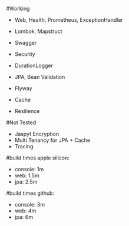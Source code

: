 #Working
- Web, Health, Prometheus, ExceptionHandler
- Lombok, Mapstruct
- Swagger
- Security
- DurationLogger
  
- JPA, Bean Validation
- Flyway
- Cache
- Resilience

#Not Tested
- Jaspyt Encryption
- Multi Tenancy for JPA + Cache 
- Tracing

#build times apple silicon:
- console: 1m
- web: 1.5m
- jpa: 2.5m

#build times github:
- console: 3m
- web: 4m
- jpa: 6m
